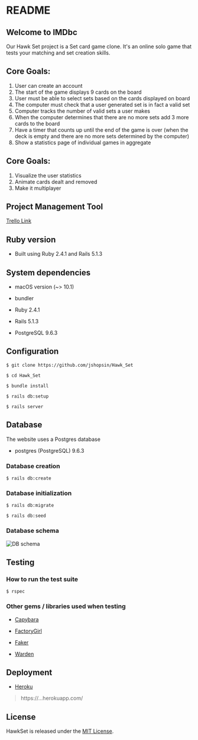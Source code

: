 # README

##  Welcome to IMDbc

Our Hawk Set project is a Set card game clone. It's an online solo game that tests your matching and set creation skills.

## Core Goals:

1. User can create an account
2. The start of the game displays 9 cards on the board
3. User must be able to select sets based on the cards displayed on board
4. The computer must check that a user generated set is in fact a valid set
5. Computer tracks the number of valid sets a user makes
6. When the computer determines that there are no more sets add 3 more cards to the board
7. Have a timer that counts up until the end of the game is over (when the deck is empty and there are no more sets determined by the computer)
8. Show a statistics page of individual games in aggregate

## Core Goals:

1. Visualize the user statistics
2. Animate cards dealt and removed
3. Make it multiplayer

## Project Management Tool

[Trello Link](https://trello.com/b/Mp7E2fiV/hawkset-board)

## Ruby version

* Built using Ruby 2.4.1 and Rails 5.1.3

## System dependencies

* macOS version (~> 10.1)

* bundler

* Ruby 2.4.1

* Rails 5.1.3

* PostgreSQL 9.6.3

## Configuration

    $ git clone https://github.com/jshopsin/Hawk_Set

    $ cd Hawk_Set

    $ bundle install

    $ rails db:setup

    $ rails server

## Database

The website uses a Postgres database

* postgres (PostgreSQL) 9.6.3

### Database creation

    $ rails db:create

### Database initialization

    $ rails db:migrate

    $ rails db:seed

### Database schema

![DB schema](https://github.com/jshopsin/Hawk_Set/blob/master/HawkSet_schema.png)

## Testing

### How to run the test suite

    $ rspec


### Other gems / libraries used when testing

* [Capybara](https://github.com/teamcapybara/capybara)

* [FactoryGirl](https://github.com/thoughtbot/factory_girl)

* [Faker](https://github.com/stympy/faker)

* [Warden](https://github.com/hassox/warden/wiki)

## Deployment

* [Heroku](https://...herokuapp.com/)

>https://...herokuapp.com/

## License

HawkSet is released under the [MIT License](https://opensource.org/licenses/MIT).